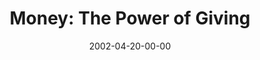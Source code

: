 ---
layout: message
category: message
series: "Handle with Care"
title: "Money: The Power of Giving"
date: 2002-04-20-00-00
message_id: 285
audio: "http://s3.amazonaws.com/crossroads-media/message/audio/Power_of_Giving.mp3"
audio-duration: "38:51"
explicit: false
---